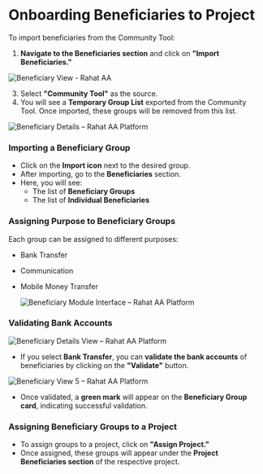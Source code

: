 # Onboarding Beneficiaries to Project

To import beneficiaries from the Community Tool:

1. **Navigate to the Beneficiaries section** and click on **"Import Beneficiaries."**
   
 ![Beneficiary View - Rahat AA](https://assets.rumsan.net/rahat/beneficiary1.png)

3. Select **"Community Tool"** as the source.
4. You will see a **Temporary Group List** exported from the Community Tool. Once imported, these groups will be removed from this list.

![Beneficiary Details – Rahat AA Platform](https://assets.rumsan.net/rahat/beneficiary2.png)

### Importing a Beneficiary Group

- Click on the **Import icon** next to the desired group.
- After importing, go to the **Beneficiaries** section.
- Here, you will see:
  - The list of **Beneficiary Groups**
  - The list of **Individual Beneficiaries**

### Assigning Purpose to Beneficiary Groups

Each group can be assigned to different purposes:
- Bank Transfer
- Communication
- Mobile Money Transfer

  ![Beneficiary Module Interface – Rahat AA Platform](https://assets.rumsan.net/rahat/beneficiary3.png)

### Validating Bank Accounts

![Beneficiary Details View – Rahat AA Platform](https://assets.rumsan.net/rahat/beneficiary4.png)

- If you select **Bank Transfer**, you can **validate the bank accounts** of beneficiaries by clicking on the **"Validate"** button.

![Beneficiary View 5 – Rahat AA Platform](https://assets.rumsan.net/rahat/beneficiary5.png)

- Once validated, a **green mark** will appear on the **Beneficiary Group card**, indicating successful validation.

### Assigning Beneficiary Groups to a Project

- To assign groups to a project, click on **"Assign Project."**
- Once assigned, these groups will appear under the **Project Beneficiaries section** of the respective project.
